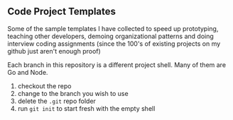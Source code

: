 ## Code Project Templates

Some of the sample templates I have collected to speed up prototyping, teaching
other developers, demoing organizational patterns and doing interview coding 
assignments (since the 100's of existing projects on my github just aren't 
enough proof)

Each branch in this repository is a different project shell. Many of them are
Go and Node.

1. checkout the repo
2. change to the branch you wish to use
3. delete the `.git` repo folder
4. run `git init` to start fresh with the empty shell

